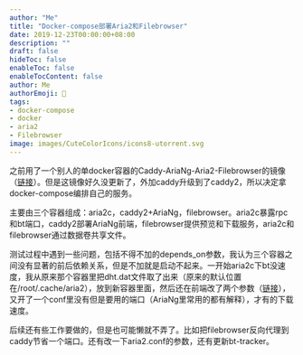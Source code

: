 ```yaml
---
author: "Me"
title: "Docker-compose部署Aria2和Filebrowser"
date: 2019-12-23T00:00:00+08:00
description: ""
draft: false
hideToc: false
enableToc: false
enableTocContent: false
author: Me
authorEmoji: 🤖
tags: 
- docker-compose
- docker
- aria2
- Filebrowser
image: images/CuteColorIcons/icons8-utorrent.svg
---
```

之前用了一个别人的单docker容器的Caddy-AriaNg-Aria2-Filebrowser的镜像（[链接](https://www.moerats.com/archives/750/)）。但是这镜像好久没更新了，外加caddy升级到了caddy2，所以决定拿docker-compose编排自己的服务。

主要由三个容器组成：aria2c，caddy2+AriaNg，filebrowser。aria2c暴露rpc和bt端口，caddy2部署AriaNg前端，filebrowser提供预览和下载服务，aria2c和filebrowser通过数据卷共享文件。

测试过程中遇到一些问题，包括不得不加的depends_on参数，我认为三个容器之间没有显著的前后依赖关系，但是不加就是启动不起来。一开始aria2c下bt没速度，我从原来那个容器里把dht.dat文件取了出来（原来的默认位置在/root/.cache/aria2），放到新容器里面，然后还在前端改了两个参数（[链接](http://www.senra.me/solutions-to-aria2-bt-metalink-download-slowly/)），又开了一个conf里没有但是要用的端口（AriaNg里常用的都有解释），才有的下载速度。

后续还有些工作要做的，但是也可能懒就不弄了。比如把filebrowser反向代理到caddy节省一个端口。还有改一下aria2.conf的参数，还有更新bt-tracker。